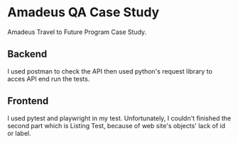 # Amadeus QA Case Study
Amadeus Travel to Future Program Case Study.
## Backend
I used postman to check the API then used python's request library to acces API end run the tests.

## Frontend
I used pytest and playwright in my test. Unfortunately, I couldn't finished the second part which is Listing Test, because of web site's objects' lack of id or label.
